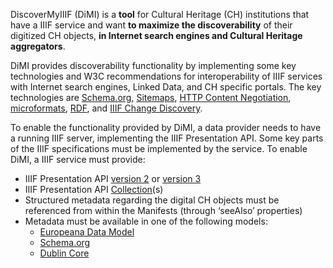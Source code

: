 <p>DiscoverMyIIIF (DiMI) is a <strong>tool</strong> for Cultural Heritage (CH) institutions that have a IIIF service and want <strong>to maximize the discoverability</strong> of their digitized CH objects, <strong>in Internet search engines and Cultural Heritage aggregators</strong>.</p>
<p>DiMI provides discoverability functionality by implementing some key technologies and W3C recommendations for interoperability of IIIF services with Internet search engines, Linked Data, and CH specific portals. The key technologies are <a href="http://schema.org">Schema.org</a>, <a href="https://www.sitemaps.org/">Sitemaps</a>, <a href="https://www.w3.org/Protocols/rfc2616/rfc2616-sec12.html">HTTP Content Negotiation</a>, <a href="https://en.wikipedia.org/wiki/Microformat">microformats</a>, <a href="https://www.w3.org/RDF/">RDF</a>, and <a href="https://iiif.io/api/discovery">IIIF Change Discovery</a>.</p>
<p>To enable the functionality provided by DiMI, a data provider needs to have a running IIIF server, implementing the IIIF Presentation API. Some key parts of the IIIF specifications must be implemented by the service. To enable DiMI, a IIIF service must provide:</p>
<ul>
<li>IIIF  Presentation API <a href="https://iiif.io/api/presentation/2.1/">version 2</a> or <a href="https://iiif.io/api/presentation/3.0/">version 3</a></li>
<li>IIIF Presentation API <a href="https://iiif.io/api/presentation/3.0/#51-collection">Collection</a>(s)</li>
<li>Structured metadata regarding the digital CH objects must be referenced from within the Manifests (through ‘seeAlso’ properties)</li>
<li>Metadata must be available in one of the following models:
<ul>
<li><a href="https://pro.europeana.eu/resources/standardization-tools/edm-documentation">Europeana Data Model</a></li>
<li><a href="http://schema.org">Schema.org</a></li>
<li><a href="http://dublincore.org/">Dublin Core</a></li>
</ul>
</li>
</ul>

